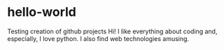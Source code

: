 # hello-world
Testing creation of github projects
Hi! I like everything about coding and, especially, I love python. I also find web technologies amusing.  
